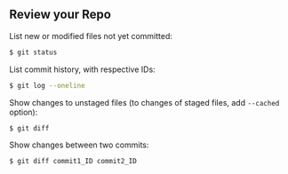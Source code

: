 ## Review your Repo

List new or modified files not yet committed:

```bash
$ git status
```

List commit history, with respective IDs:

```bash
$ git log --oneline
```

Show changes to unstaged files (to changes of staged files, add `--cached` option):

```bash
$ git diff
```

Show changes between two commits:

```bash
$ git diff commit1_ID commit2_ID
```
